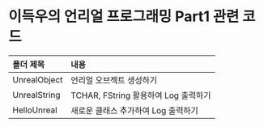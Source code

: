 # 이득우의 언리얼 프로그래밍 Part1 관련 코드

| <b>폴더 제목</b> | <b>내용</b> |
| :-------------- | :------------------ |
| UnrealObject        | 언리얼 오브젝트 생성하기 |
| UnrealString        | TCHAR, FString 활용하여 Log 출력하기 |
| HelloUnreal        | 새로운 클래스 추가하여 Log 출력하기 |
